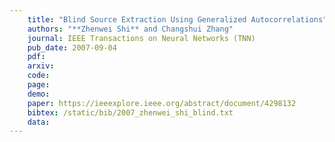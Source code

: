```yaml
---
    title: "Blind Source Extraction Using Generalized Autocorrelations"
    authors: "**Zhenwei Shi** and Changshui Zhang"
    journal: IEEE Transactions on Neural Networks (TNN)
    pub_date: 2007-09-04
    pdf: 
    arxiv: 
    code: 
    page: 
    demo: 
    paper: https://ieeexplore.ieee.org/abstract/document/4298132
    bibtex: /static/bib/2007_zhenwei_shi_blind.txt
    data:
---
```

    